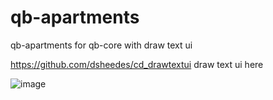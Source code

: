 # qb-apartments
qb-apartments for qb-core with draw text ui

https://github.com/dsheedes/cd_drawtextui
draw text ui here

![image](https://user-images.githubusercontent.com/89742984/156878722-b2037848-e6a9-4a37-a5cc-35065d62c299.png)
